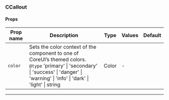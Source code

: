 ### CCallout

#### Props

| Prop name          | Description                                                                                                                                                                                   | Type  | Values | Default |
| ------------------ | --------------------------------------------------------------------------------------------------------------------------------------------------------------------------------------------- | ----- | ------ | ------- |
| <code>color</code> | Sets the color context of the component to one of CoreUI’s themed colors.<br/>`@type` 'primary' \| 'secondary' \| 'success' \| 'danger' \| 'warning' \| 'info' \| 'dark' \| 'light' \| string | Color | -      |         |

---
